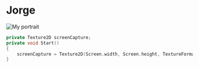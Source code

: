 # Jorge
![My portrait]([https://octodex.github.com/images/yaktocat.png](https://i0.wp.com/castillo.photography/wp-content/uploads/2022/01/Jorge_Castillo_Castro.jpg?w=500&ssl=1)https://i0.wp.com/castillo.photography/wp-content/uploads/2022/01/Jorge_Castillo_Castro.jpg?w=500&ssl=1)
``` C++
private Texture2D screenCapture;
private void Start()
{
    screenCapture = Texture2D(Screen.width, Screen.height, TextureFormat.RGB24, flase);
}
```
